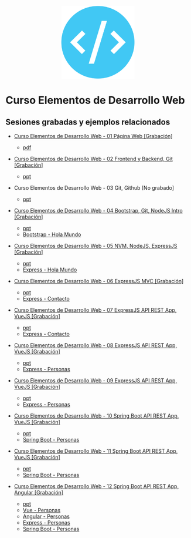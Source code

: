 <p align="center">
  <img src="./src/.vuepress/public/img/webdev-logo.png" width="200"/>
</p>

# Curso Elementos de Desarrollo Web

## Sesiones grabadas y ejemplos relacionados

- [Curso Elementos de Desarrollo Web - 01 Página Web [Grabación]](https://youtu.be/ncBT6u6dxAQ)  
  - [pdf](https://github.com/akobashikawa/curso-elementos-desarrollo-web/raw/master/ppt/Curso%20Elementos%20de%20Desarrollo%20Web%20-%20s1.pdf)

- [Curso Elementos de Desarrollo Web - 02 Frontend y Backend, Git [Grabación]](https://youtu.be/bV9Rdkax6JEQ)
  - [ppt](https://github.com/akobashikawa/curso-elementos-desarrollo-web/raw/master/ppt/Curso%20Elementos%20de%20Desarrollo%20Web%20-%20s2.pptx)


- Curso Elementos de Desarrollo Web - 03 Git, Github [No grabado]
  - [ppt](https://github.com/akobashikawa/curso-elementos-desarrollo-web/raw/master/ppt/Curso%20Elementos%20de%20Desarrollo%20Web%20-%20s3.pptx)

- [Curso Elementos de Desarrollo Web - 04 Bootstrap, Git, NodeJS Intro [Grabación]](https://youtu.be/RGSqsLt_Gac)
  - [ppt](https://github.com/akobashikawa/curso-elementos-desarrollo-web/raw/master/ppt/Curso%20Elementos%20de%20Desarrollo%20Web%20-%20s4.pptx)
  - [Bootstrap - Hola Mundo](https://github.com/akobashikawa/hola-mundo)

- [Curso Elementos de Desarrollo Web - 05 NVM, NodeJS, ExpressJS [Grabación]](https://youtu.be/wuA-8To2BCQ)
  - [ppt](https://github.com/akobashikawa/curso-elementos-desarrollo-web/raw/master/ppt/Curso%20Elementos%20de%20Desarrollo%20Web%20-%20s5.pptx)
  - [Express - Hola Mundo](https://github.com/akobashikawa/express-hola-mundo)

- [Curso Elementos de Desarrollo Web - 06 ExpressJS MVC [Grabación]](https://youtu.be/mwBk7PP40HE)
  - [ppt](https://github.com/akobashikawa/curso-elementos-desarrollo-web/raw/master/ppt/Curso%20Elementos%20de%20Desarrollo%20Web%20-%20s6.pptx)
  - [Express - Contacto](https://github.com/akobashikawa/express-contacto)

- [Curso Elementos de Desarrollo Web - 07 ExpressJS API REST App, VueJS [Grabación]](https://youtu.be/NhZUtPdGFEI)
  - [ppt](https://github.com/akobashikawa/curso-elementos-desarrollo-web/raw/master/ppt/Curso%20Elementos%20de%20Desarrollo%20Web%20-%20s7.pptx)
  - [Express - Contacto](https://github.com/akobashikawa/express-contacto)

- [Curso Elementos de Desarrollo Web - 08 ExpressJS API REST App, VueJS [Grabación]](https://youtu.be/2Uj9WNmaWsw)
  - [ppt](https://github.com/akobashikawa/curso-elementos-desarrollo-web/raw/master/ppt/Curso%20Elementos%20de%20Desarrollo%20Web%20-%20s8.pptx)
  - [Express - Personas](https://github.com/akobashikawa/express-personas)

- [Curso Elementos de Desarrollo Web - 09 ExpressJS API REST App, VueJS [Grabación]](https://youtu.be/hzuv6zbsKX0)
  - [ppt](https://github.com/akobashikawa/curso-elementos-desarrollo-web/raw/master/ppt/Curso%20Elementos%20de%20Desarrollo%20Web%20-%20s9.pptx)
  - [Express - Personas](https://github.com/akobashikawa/express-personas)

- [Curso Elementos de Desarrollo Web - 10 Spring Boot API REST App, VueJS [Grabación]](https://youtu.be/FSC6yZYqGEs)
  - [ppt](https://github.com/akobashikawa/curso-elementos-desarrollo-web/raw/master/ppt/Curso%20Elementos%20de%20Desarrollo%20Web%20-%20s10.pptx)
  - [Spring Boot - Personas](https://github.com/akobashikawa/springboot-personas)

- [Curso Elementos de Desarrollo Web - 11 Spring Boot API REST App, VueJS [Grabación]](https://youtu.be/tp1F_yF4J7A)
  - [ppt](https://github.com/akobashikawa/curso-elementos-desarrollo-web/raw/master/ppt/Curso%20Elementos%20de%20Desarrollo%20Web%20-%20s11.pptx)
  - [Spring Boot - Personas](https://github.com/akobashikawa/springboot-personas)

- [Curso Elementos de Desarrollo Web - 12 Spring Boot API REST App, Angular [Grabación]](https://youtu.be/tp1F_yF4J7A)
  - [ppt](https://github.com/akobashikawa/curso-elementos-desarrollo-web/raw/master/ppt/Curso%20Elementos%20de%20Desarrollo%20Web%20-%20s12.pptx)
  - [Vue - Personas](https://github.com/akobashikawa/vue-personas)
  - [Angular - Personas](https://github.com/akobashikawa/angular-personas)
  - [Express - Personas](https://github.com/akobashikawa/express-personas)
  - [Spring Boot - Personas](https://github.com/akobashikawa/springboot-personas)
